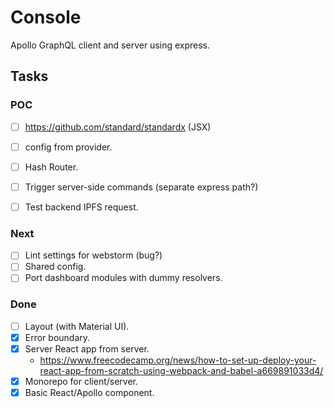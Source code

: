 # Console

Apollo GraphQL client and server using express.

## Tasks

### POC

- [ ] https://github.com/standard/standardx (JSX)

- [ ] config from provider.
- [ ] Hash Router.
- [ ] Trigger server-side commands (separate express path?)
- [ ] Test backend IPFS request.

### Next

- [ ] Lint settings for webstorm (bug?)
- [ ] Shared config.
- [ ] Port dashboard modules with dummy resolvers.

### Done

- [ ] Layout (with Material UI).
- [x] Error boundary.
- [x] Server React app from server.
    - https://www.freecodecamp.org/news/how-to-set-up-deploy-your-react-app-from-scratch-using-webpack-and-babel-a669891033d4/
- [x] Monorepo for client/server.
- [x] Basic React/Apollo component.
